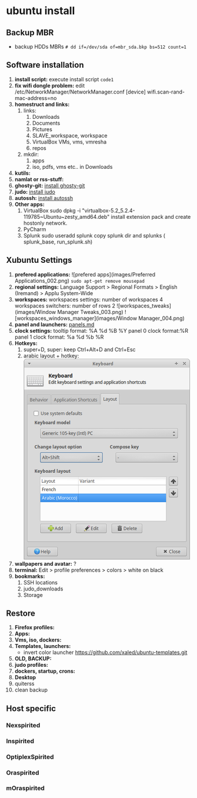 # ubuntu install
## Backup MBR
- backup HDDs MBRs
`# dd if=/dev/sda of=mbr_sda.bkp bs=512 count=1`
## Software installation
1. **install script:**
	execute install script
`code1`
1. **fix wifi dongle problem:**
	 edit  /etc/NetworkManager/NetworkManager.conf
		[device]
		wifi.scan-rand-mac-address=no
1. **homestruct and links:**
	1. links:
		1. Downloads
		1. Documents
		1. Pictures
		1. SLAVE_workspace, workspace
		1. VirtualBox VMs, vms,  vmresha
		1. repos
	1. mkdir:
		1. apps
		1. iso,  pdfs, vms etc.. in Downloads
1. **kutils:**
1. **namlat or rss-stuff:**
1. **ghosty-git:**
	[install ghosty-git](https://github.com/xaled/ghosty-git/blob/master/INSTALL.md "install ghosty-git")
1. **judo:**
	[install judo](# "install judo")
1. **autossh:**
	[install autossh](# "install autossh")
1. **Other apps:**
	1. VirtualBox
			sudo dpkg -i "virtualbox-5.2_5.2.4-119785~Ubuntu~zesty_amd64.deb"
		install  extension pack and create hostonly network.
	1. PyCharm
	1. Splunk
			 sudo  useradd splunk
		 copy splunk dir and splunks ( splunk_base, run_splunk.sh)

## Xubuntu Settings
1. **prefered applications:**
	![prefered apps](images/Preferred Applications_002.png)
	`sudo apt-get remove mousepad`
1. **regional settings:**
	Language Support > Regional Formats > English (Iremand) > Applu System-Wide
1. **workspaces:**
	workspaces settings: number of workspaces 4
	workspaces switchers: number of rows 2
	![workspaces_tweaks](images/Window Manager Tweaks_003.png)
	![workspaces_windows_manager](images/Window Manager_004.png)
1. **panel and launchers:**
	[panels.md](panels.md)
1. **clock settings:**
	tooltip format: %A %d %B %Y
	panel 0 clock format:%R
	panel 1 clock format: %a %d %b %R
1. **Hotkeys:**
	1. super+D, super:
		keep Ctrl+Alt+D and Ctrl+Esc
	1. arabic layout + hotkey:
		![Keyboard_005.png](images/Keyboard_005.png)
1. **wallpapers and avatar:**
	?
1. **terminal:**
	Edit > profile preferences > colors > white on black
1. **bookmarks:**
	1. SSH locations
	1. judo_downloads
	1. Storage
## Restore
1. **Firefox profiles:**
1. **Apps:**
1. **Vms, iso, dockers:**
1. **Templates, launchers:**
	- invert color launcher
	https://github.com/xaled/ubuntu-templates.git
1. **OLD, BACKUP:**
1. **judo profiles:**
1. **dockers, startup, crons:**
1. **Desktop**
1.  quiterss
1. clean backup

## Host specific
### Nexspirited
### Inspirited
### OptiplexSpirited
### Oraspirited
### mOraspirited
